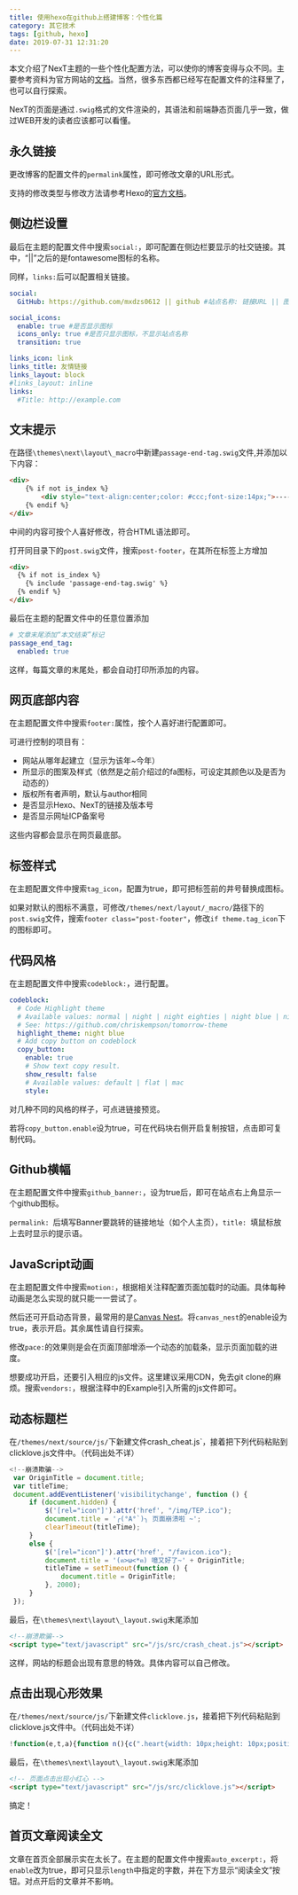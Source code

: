 ```yaml
---
title: 使用hexo在github上搭建博客：个性化篇
category: 其它技术
tags: [github, hexo]
date: 2019-07-31 12:31:20
---
```


本文介绍了NexT主题的一些个性化配置方法，可以使你的博客变得与众不同。主要参考资料为官方网站的[文档](https://theme-next.org/docs/)。当然，很多东西都已经写在配置文件的注释里了，也可以自行探索。

NexT的页面是通过`.swig`格式的文件渲染的，其语法和前端静态页面几乎一致，做过WEB开发的读者应该都可以看懂。

## 永久链接
更改博客的配置文件的`permalink`属性，即可修改文章的URL形式。

支持的修改类型与修改方法请参考Hexo的[官方文档](https://hexo.io/zh-cn/docs/permalinks.html)。

## 侧边栏设置
最后在主题的配置文件中搜索`social:`，即可配置在侧边栏要显示的社交链接。其中，“||”之后的是fontawesome图标的名称。

同样，`links:`后可以配置相关链接。
```yml
social:
  GitHub: https://github.com/mxdzs0612 || github #站点名称: 链接URL || 图标名称

social_icons:
  enable: true #是否显示图标
  icons_only: true #是否只显示图标，不显示站点名称
  transition: true

links_icon: link
links_title: 友情链接
links_layout: block
#links_layout: inline
links:
  #Title: http://example.com
```

## 文末提示
在路径`\themes\next\layout\_macro`中新建`passage-end-tag.swig`文件,并添加以下内容：
```html
<div>
    {% if not is_index %}
        <div style="text-align:center;color: #ccc;font-size:14px;">-------------本文结束<i class="fa fa-paw"></i>感谢您的阅读-------------</div>
    {% endif %}
</div>
```
中间的内容可按个人喜好修改，符合HTML语法即可。

打开同目录下的`post.swig`文件，搜索`post-footer`，在其所在标签上方增加
```html
<div>
  {% if not is_index %}
    {% include 'passage-end-tag.swig' %}
  {% endif %}
</div>
```
最后在主题的配置文件中的任意位置添加
```yml
# 文章末尾添加“本文结束”标记
passage_end_tag:
  enabled: true
```
这样，每篇文章的末尾处，都会自动打印所添加的内容。

## 网页底部内容
在主题配置文件中搜索`footer:`属性，按个人喜好进行配置即可。

可进行控制的项目有：
- 网站从哪年起建立（显示为该年~今年）
- 所显示的图案及样式（依然是之前介绍过的fa图标，可设定其颜色以及是否为动态的）
- 版权所有者声明，默认与author相同
- 是否显示Hexo、NexT的链接及版本号
- 是否显示网址ICP备案号

这些内容都会显示在网页最底部。

## 标签样式
在主题配置文件中搜索`tag_icon`，配置为true，即可把标签前的井号替换成图标。

如果对默认的图标不满意，可修改`/themes/next/layout/_macro/`路径下的`post.swig`文件，搜索`footer class="post-footer"`，修改`if theme.tag_icon`下的图标即可。

## 代码风格
在主题配置文件中搜索`codeblock:`，进行配置。
```yml
codeblock:
  # Code Highlight theme
  # Available values: normal | night | night eighties | night blue | night bright
  # See: https://github.com/chriskempson/tomorrow-theme
  highlight_theme: night blue
  # Add copy button on codeblock
  copy_button:
    enable: true
    # Show text copy result.
    show_result: false
    # Available values: default | flat | mac
    style:
```
对几种不同的风格的样子，可点进链接预览。    

若将`copy_button.enable`设为true，可在代码块右侧开启复制按钮，点击即可复制代码。

## Github横幅
在主题配置文件中搜索`github_banner:`，设为true后，即可在站点右上角显示一个github图标。

`permalink: `后填写Banner要跳转的链接地址（如个人主页），`title: `填鼠标放上去时显示的提示语。

## JavaScript动画
在主题配置文件中搜索`motion:`，根据相关注释配置页面加载时的动画。具体每种动画是怎么实现的就只能一一尝试了。

然后还可开启动态背景，最常用的是[Canvas Nest](https://github.com/hustcc/canvas-nest.js)。将`canvas_nest`的enable设为true，表示开启。其余属性请自行探索。

修改`pace:`的效果则是会在页面顶部增添一个动态的加载条，显示页面加载的进度。

想要成功开启，还要引入相应的js文件。这里建议采用CDN，免去git clone的麻烦。搜索`vendors:`，根据注释中的Example引入所需的js文件即可。

## 动态标题栏
在`/themes/next/source/js/`下新建文件crash_cheat.js`，接着把下列代码粘贴到clicklove.js文件中。（代码出处不详）
```js
<!--崩溃欺骗-->
 var OriginTitle = document.title;
 var titleTime;
 document.addEventListener('visibilitychange', function () {
     if (document.hidden) {
         $('[rel="icon"]').attr('href', "/img/TEP.ico");
         document.title = '╭(°A°`)╮ 页面崩溃啦 ~';
         clearTimeout(titleTime);
     }
     else {
         $('[rel="icon"]').attr('href', "/favicon.ico");
         document.title = '(ฅ>ω<*ฅ) 噫又好了~' + OriginTitle;
         titleTime = setTimeout(function () {
             document.title = OriginTitle;
         }, 2000);
     }
 });
```
最后，在`\themes\next\layout\_layout.swig`末尾添加
```html
<!--崩溃欺骗-->
<script type="text/javascript" src="/js/src/crash_cheat.js"></script>
```
这样，网站的标题会出现有意思的特效。具体内容可以自己修改。

## 点击出现心形效果
在`/themes/next/source/js/`下新建文件`clicklove.js`，接着把下列代码粘贴到clicklove.js文件中。（代码出处不详）
```js
!function(e,t,a){function n(){c(".heart{width: 10px;height: 10px;position: fixed;background: #f00;transform: rotate(45deg);-webkit-transform: rotate(45deg);-moz-transform: rotate(45deg);}.heart:after,.heart:before{content: '';width: inherit;height: inherit;background: inherit;border-radius: 50%;-webkit-border-radius: 50%;-moz-border-radius: 50%;position: fixed;}.heart:after{top: -5px;}.heart:before{left: -5px;}"),o(),r()}function r(){for(var e=0;e<d.length;e++)d[e].alpha<=0?(t.body.removeChild(d[e].el),d.splice(e,1)):(d[e].y--,d[e].scale+=.004,d[e].alpha-=.013,d[e].el.style.cssText="left:"+d[e].x+"px;top:"+d[e].y+"px;opacity:"+d[e].alpha+";transform:scale("+d[e].scale+","+d[e].scale+") rotate(45deg);background:"+d[e].color+";z-index:99999");requestAnimationFrame(r)}function o(){var t="function"==typeof e.onclick&&e.onclick;e.onclick=function(e){t&&t(),i(e)}}function i(e){var a=t.createElement("div");a.className="heart",d.push({el:a,x:e.clientX-5,y:e.clientY-5,scale:1,alpha:1,color:s()}),t.body.appendChild(a)}function c(e){var a=t.createElement("style");a.type="text/css";try{a.appendChild(t.createTextNode(e))}catch(t){a.styleSheet.cssText=e}t.getElementsByTagName("head")[0].appendChild(a)}function s(){return"rgb("+~~(255*Math.random())+","+~~(255*Math.random())+","+~~(255*Math.random())+")"}var d=[];e.requestAnimationFrame=function(){return e.requestAnimationFrame||e.webkitRequestAnimationFrame||e.mozRequestAnimationFrame||e.oRequestAnimationFrame||e.msRequestAnimationFrame||function(e){setTimeout(e,1e3/60)}}(),n()}(window,document);
```
最后，在`\themes\next\layout\_layout.swig`末尾添加
```html
<!-- 页面点击出现小红心 -->
<script type="text/javascript" src="/js/src/clicklove.js"></script>
```
搞定！

## 首页文章阅读全文
文章在首页全部展示实在太长了。在主题的配置文件中搜索`auto_excerpt:`，将`enable`改为true，即可只显示`length`中指定的字数，并在下方显示“阅读全文”按钮。对点开后的文章并不影响。

